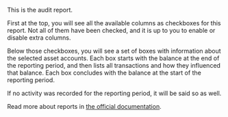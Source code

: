 This is the audit report.

First at the top, you will see all the available columns as checkboxes for this report. Not all of them have been checked, and it is up to you to enable or disable extra columns.

Below those checkboxes, you will see a set of boxes with information about the selected asset accounts. Each box starts with the balance at the end of the reporting period, and then lists all transactions and how they influenced that balance. Each box concludes with the balance at the start of the reporting period.

If no activity was recorded for the reporting period, it will be said so as well.

Read more about reports in [the official documentation](https://drive.google.com/open?id=1Sd7zt2hZ57ybRO1xARW8c5Wf_oLEIdZ6).

